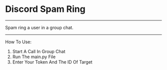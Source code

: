 # Discord Spam Ring
<hr>
Spam ring a user in a group chat.
<hr>
 
 How To Use:
 
 1) Start A Call In Group Chat
 2) Run The main.py File
 3) Enter Your Token And The ID Of Target
